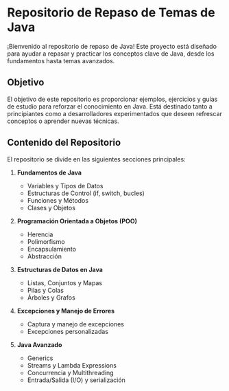 # Repositorio de Repaso de Temas de Java

¡Bienvenido al repositorio de repaso de Java! Este proyecto está diseñado para ayudar a repasar y practicar los conceptos clave de Java, desde los fundamentos hasta temas avanzados.

## Objetivo

El objetivo de este repositorio es proporcionar ejemplos, ejercicios y guías de estudio para reforzar el conocimiento en Java. Está destinado tanto a principiantes como a desarrolladores experimentados que deseen refrescar conceptos o aprender nuevas técnicas.

## Contenido del Repositorio

El repositorio se divide en las siguientes secciones principales:

1. **Fundamentos de Java**  
   - Variables y Tipos de Datos
   - Estructuras de Control (if, switch, bucles)
   - Funciones y Métodos
   - Clases y Objetos

2. **Programación Orientada a Objetos (POO)**  
   - Herencia
   - Polimorfismo
   - Encapsulamiento
   - Abstracción

3. **Estructuras de Datos en Java**  
   - Listas, Conjuntos y Mapas
   - Pilas y Colas
   - Árboles y Grafos

4. **Excepciones y Manejo de Errores**  
   - Captura y manejo de excepciones
   - Excepciones personalizadas

5. **Java Avanzado**  
   - Generics
   - Streams y Lambda Expressions
   - Concurrencia y Multithreading
   - Entrada/Salida (I/O) y serialización
